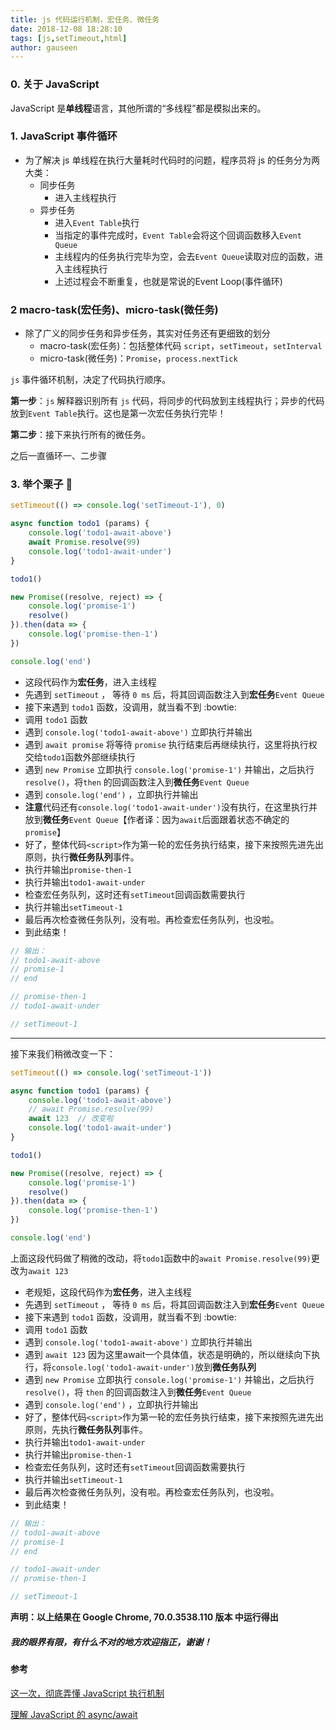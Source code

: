 ```yaml
---
title: js 代码运行机制，宏任务、微任务
date: 2018-12-08 18:28:10
tags: [js,setTimeout,html]
author: gauseen
---
```


### 0. 关于 JavaScript
JavaScript 是**单线程**语言，其他所谓的“多线程”都是模拟出来的。

### 1. JavaScript 事件循环
- 为了解决 js 单线程在执行大量耗时代码时的问题，程序员将 js 的任务分为两大类：
  - 同步任务
    - 进入主线程执行
  - 异步任务
    - 进入`Event Table`执行
    - 当指定的事件完成时，`Event Table`会将这个回调函数移入`Event Queue`
    - 主线程内的任务执行完毕为空，会去`Event Queue`读取对应的函数，进入主线程执行
    - 上述过程会不断重复，也就是常说的Event Loop(事件循环)

### 2 macro-task(宏任务)、micro-task(微任务)
- 除了广义的同步任务和异步任务，其实对任务还有更细致的划分
  - macro-task(宏任务)：包括整体代码 `script`，`setTimeout`，`setInterval`
  - micro-task(微任务)：`Promise`，`process.nextTick`

`js` 事件循环机制，决定了代码执行顺序。

**第一步**：`js` 解释器识别所有 `js` 代码，将同步的代码放到主线程执行；异步的代码放到`Event Table`执行。这也是第一次宏任务执行完毕！

**第二步**：接下来执行所有的微任务。  

之后一直循环一、二步骤

### 3. 举个栗子 :chestnut:
```js
setTimeout(() => console.log('setTimeout-1'), 0)

async function todo1 (params) {
	console.log('todo1-await-above')
	await Promise.resolve(99)
	console.log('todo1-await-under')
}

todo1()

new Promise((resolve, reject) => {
	console.log('promise-1')
	resolve()
}).then(data => {
	console.log('promise-then-1')
})

console.log('end')
```
- 这段代码作为**宏任务**，进入主线程
- 先遇到 `setTimeout` ， 等待 `0 ms` 后，将其回调函数注入到**宏任务**`Event Queue`
- 接下来遇到 `todo1` 函数，没调用，就当看不到 :bowtie:
- 调用 `todo1` 函数
- 遇到 `console.log('todo1-await-above')` 立即执行并输出
- 遇到 `await promise` 将等待 `promise` 执行结束后再继续执行，这里将执行权交给`todo1`函数外部继续执行
- 遇到 `new Promise` 立即执行 `console.log('promise-1')` 并输出，之后执行 `resolve()`，将`then` 的回调函数注入到**微任务**`Event Queue`
- 遇到 `console.log('end')` ，立即执行并输出
- **注意**代码还有`console.log('todo1-await-under')`没有执行，在这里执行并放到**微任务**`Event Queue`【作者译：因为`await`后面跟着状态不确定的`promise`】
- 好了，整体代码`<script>`作为第一轮的宏任务执行结束，接下来按照先进先出原则，执行**微任务队列**事件。
- 执行并输出`promise-then-1`
- 执行并输出`todo1-await-under`
- 检查宏任务队列，这时还有`setTimeout`回调函数需要执行
- 执行并输出`setTimeout-1`
- 最后再次检查微任务队列，没有啦。再检查宏任务队列，也没啦。
- 到此结束！

```js
// 输出：
// todo1-await-above
// promise-1
// end

// promise-then-1
// todo1-await-under

// setTimeout-1
```

-----------------------------------------

接下来我们稍微改变一下：
```js
setTimeout(() => console.log('setTimeout-1'))

async function todo1 (params) {
	console.log('todo1-await-above')
	// await Promise.resolve(99)
	await 123  // 改变啦
	console.log('todo1-await-under')
}

todo1()

new Promise((resolve, reject) => {
	console.log('promise-1')
	resolve()
}).then(data => {
	console.log('promise-then-1')
})

console.log('end')
```
上面这段代码做了稍微的改动，将`todo1`函数中的`await Promise.resolve(99)`更改为`await 123`

- 老规矩，这段代码作为**宏任务**，进入主线程
- 先遇到 `setTimeout` ， 等待 `0 ms` 后，将其回调函数注入到**宏任务**`Event Queue`
- 接下来遇到 `todo1` 函数，没调用，就当看不到 :bowtie:
- 调用 `todo1` 函数
- 遇到 `console.log('todo1-await-above')` 立即执行并输出
- 遇到 `await 123` 因为这里await一个具体值，状态是明确的，所以继续向下执行，将`console.log('todo1-await-under')`放到**微任务队列**
- 遇到 `new Promise` 立即执行 `console.log('promise-1')` 并输出，之后执行 `resolve()`，将 `then` 的回调函数注入到**微任务**`Event Queue`
- 遇到 `console.log('end')` ，立即执行并输出
- 好了，整体代码`<script>`作为第一轮的宏任务执行结束，接下来按照先进先出原则，先执行**微任务队列**事件。
- 执行并输出`todo1-await-under`
- 执行并输出`promise-then-1`
- 检查宏任务队列，这时还有`setTimeout`回调函数需要执行
- 执行并输出`setTimeout-1`
- 最后再次检查微任务队列，没有啦。再检查宏任务队列，也没啦。
- 到此结束！

```js
// 输出：
// todo1-await-above
// promise-1
// end

// todo1-await-under
// promise-then-1

// setTimeout-1
```

**声明：以上结果在 Google Chrome, 70.0.3538.110 版本 中运行得出**

##### 我的眼界有限，有什么不对的地方欢迎指正，谢谢！

#### 参考
[这一次，彻底弄懂 JavaScript 执行机制](https://juejin.im/post/59e85eebf265da430d571f89)  

[理解 JavaScript 的 async/await](https://segmentfault.com/a/1190000007535316)
